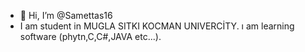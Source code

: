 - 👋 Hi, I’m @Samettas16
- I am student in MUGLA SITKI KOCMAN UNIVERCİTY. ı am learning  software (phytn,C,C#,JAVA etc...).
<!---
Samettas16/Samettas16 is a ✨ special ✨ repository because its `README.md` (this file) appears on your GitHub profile.
You can click the Preview link to take a look at your changes.
--->

